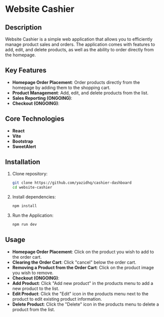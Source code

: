 # Website Cashier

## Description

Website Cashier is a simple web application that allows you to efficiently manage product sales and orders. The application comes with features to add, edit, and delete products, as well as the ability to order directly from the homepage.

## Key Features

- **Homepage Order Placement**: Order products directly from the homepage by adding them to the shopping cart.
- **Product Management**: Add, edit, and delete products from the list.
- **Sales Reporting (ONGOING)**:
- **Checkout (ONGOING)**:

## Core Technologies

- **React**
- **Vite**
- **Bootstrap**
- **SweetAlert**

## Installation

1. Clone repository:

   ```bash
   git clone https://github.com/yazidhq/cashier-dashboard
   cd website-cashier
   ```

2. Install dependencies:

   ```bash
   npm install
   ```

3. Run the Application:

   ```bash
   npm run dev
   ```

## Usage

- **Homepage Order Placement**: Click on the product you wish to add to the order cart.
- **Clearing the Order Cart**: Click "cancel" below the order cart.
- **Removing a Product from the Order Cart**: Click on the product image you wish to remove.
- **Checkout (ONGOING)**:
- **Add Product**: Click "Add new product" in the products menu to add a new product to the list.
- **Edit Product**: Click the "Edit" icon in the products menu next to the product to edit existing product information.
- **Delete Product**: Click the "Delete" icon in the products menu to delete a product from the list.
